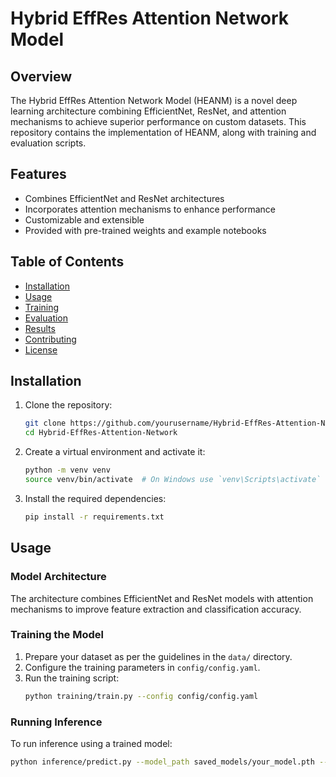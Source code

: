 # Hybrid EffRes Attention Network Model

## Overview
The Hybrid EffRes Attention Network Model (HEANM) is a novel deep learning architecture combining EfficientNet, ResNet, and attention mechanisms to achieve superior performance on custom datasets. This repository contains the implementation of HEANM, along with training and evaluation scripts.

## Features
- Combines EfficientNet and ResNet architectures
- Incorporates attention mechanisms to enhance performance
- Customizable and extensible
- Provided with pre-trained weights and example notebooks

## Table of Contents
- [Installation](#installation)
- [Usage](#usage)
- [Training](#training)
- [Evaluation](#evaluation)
- [Results](#results)
- [Contributing](#contributing)
- [License](#license)

## Installation
1. Clone the repository:
    ```bash
    git clone https://github.com/yourusername/Hybrid-EffRes-Attention-Network.git
    cd Hybrid-EffRes-Attention-Network
    ```

2. Create a virtual environment and activate it:
    ```bash
    python -m venv venv
    source venv/bin/activate  # On Windows use `venv\Scripts\activate`
    ```

3. Install the required dependencies:
    ```bash
    pip install -r requirements.txt
    ```

## Usage
### Model Architecture
The architecture combines EfficientNet and ResNet models with attention mechanisms to improve feature extraction and classification accuracy.

### Training the Model
1. Prepare your dataset as per the guidelines in the `data/` directory.
2. Configure the training parameters in `config/config.yaml`.
3. Run the training script:
    ```bash
    python training/train.py --config config/config.yaml
    ```

### Running Inference
To run inference using a trained model:
```bash
python inference/predict.py --model_path saved_models/your_model.pth --input_path path/to/your/input


